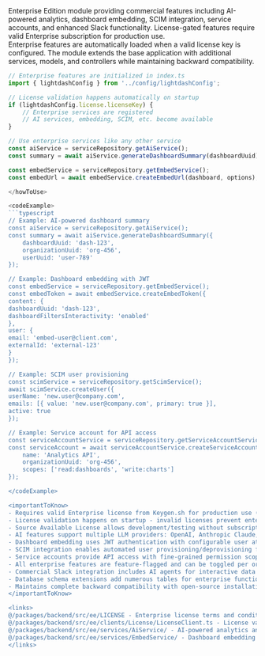 <summary>
Enterprise Edition module providing commercial features including AI-powered analytics, dashboard embedding, SCIM integration, service accounts, and enhanced Slack functionality. License-gated features require valid Enterprise subscription for production use.
</summary>

<howToUse>
Enterprise features are automatically loaded when a valid license key is configured. The module extends the base application with additional services, models, and controllers while maintaining backward compatibility.

```typescript
// Enterprise features are initialized in index.ts
import { lightdashConfig } from '../config/lightdashConfig';

// License validation happens automatically on startup
if (lightdashConfig.license.licenseKey) {
    // Enterprise services are registered
    // AI services, embedding, SCIM, etc. become available
}

// Use enterprise services like any other service
const aiService = serviceRepository.getAiService();
const summary = await aiService.generateDashboardSummary(dashboardUuid);

const embedService = serviceRepository.getEmbedService();
const embedUrl = await embedService.createEmbedUrl(dashboard, options);

</howToUse>

<codeExample>
```typescript
// Example: AI-powered dashboard summary
const aiService = serviceRepository.getAiService();
const summary = await aiService.generateDashboardSummary({
    dashboardUuid: 'dash-123',
    organizationUuid: 'org-456',
    userUuid: 'user-789'
});

// Example: Dashboard embedding with JWT
const embedService = serviceRepository.getEmbedService();
const embedToken = await embedService.createEmbedToken({
content: {
dashboardUuid: 'dash-123',
dashboardFiltersInteractivity: 'enabled'
},
user: {
email: 'embed-user@client.com',
externalId: 'external-123'
}
});

// Example: SCIM user provisioning
const scimService = serviceRepository.getScimService();
await scimService.createUser({
userName: 'new.user@company.com',
emails: [{ value: 'new.user@company.com', primary: true }],
active: true
});

// Example: Service account for API access
const serviceAccountService = serviceRepository.getServiceAccountService();
const serviceAccount = await serviceAccountService.createServiceAccount({
    name: 'Analytics API',
    organizationUuid: 'org-456',
    scopes: ['read:dashboards', 'write:charts']
});

</codeExample>

<importantToKnow>
- Requires valid Enterprise license from Keygen.sh for production use (24-hour cache)
- License validation happens on startup - invalid licenses prevent enterprise feature loading
- Source Available License allows development/testing without subscription
- AI features support multiple LLM providers: OpenAI, Anthropic Claude, Azure OpenAI
- Dashboard embedding uses JWT authentication with configurable user attributes
- SCIM integration enables automated user provisioning/deprovisioning for enterprise SSO
- Service accounts provide API access with fine-grained permission scopes
- All enterprise features are feature-flagged and can be toggled per organization
- Commercial Slack integration includes AI agents for interactive data exploration
- Database schema extensions add numerous tables for enterprise functionality
- Maintains complete backward compatibility with open-source installation
</importantToKnow>

<links>
@/packages/backend/src/ee/LICENSE - Enterprise license terms and conditions
@/packages/backend/src/ee/clients/License/LicenseClient.ts - License validation implementation
@/packages/backend/src/ee/services/AiService/ - AI-powered analytics and insights
@/packages/backend/src/ee/services/EmbedService/ - Dashboard embedding functionality
</links>
